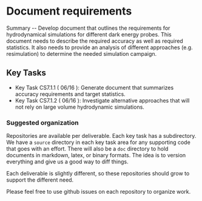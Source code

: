 #  Document requirements

Summary -- Develop document that outlines the requirements for hydrodynamical simulations for different dark
energy probes. This document needs to describe the required accuracy as well as required statistics. It also
needs to provide an analysis of different approaches (e.g. resimulation) to determine the needed simulation
campaign.

## Key Tasks
* Key Task CS7.1.1 ( 06/16 ): Generate document that summarizes accuracy requirements and target statistics.
* Key Task CS7.1.2 ( 06/16 ): Investigate alternative approaches that will not rely on large volume hydrodynamic
simulations.

### Suggested organization
Repositories are available per deliverable.  Each key task has a subdirectory.
We have a `source` directory in each key task area for any supporting
code that goes with an effort.  There will also be a `doc` directory to hold documents in markdown,
latex, or binary formats.  The idea is to version everything and give us a good way to diff things.

Each deliverable is slightly different, so these repositories should grow to support the different need.

Please feel free to use github issues on each repository to organize work.
